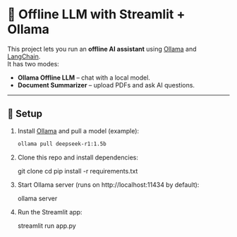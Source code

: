 # 🦙 Offline LLM with Streamlit + Ollama

This project lets you run an **offline AI assistant** using [Ollama](https://ollama.ai) and [LangChain](https://python.langchain.com).  
It has two modes:
- **Ollama Offline LLM** – chat with a local model.
- **Document Summarizer** – upload PDFs and ask AI questions.

---

## 🚀 Setup

1. Install [Ollama](https://ollama.ai/download) and pull a model (example):
   ```bash
   ollama pull deepseek-r1:1.5b
   
2. Clone this repo and install dependencies:

   git clone <your-repo-url>
   cd <repo>
   pip install -r requirements.txt

3. Start Ollama server (runs on http://localhost:11434 by default):

   ollama server

4. Run the Streamlit app:

   streamlit run app.py
